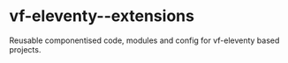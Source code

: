 # vf-eleventy--extensions
Reusable componentised code, modules and config for vf-eleventy based projects.

